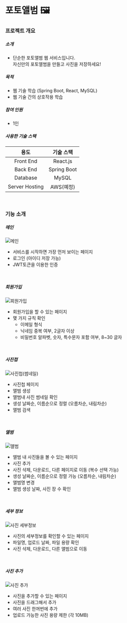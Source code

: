 # 포토앨범 🖼️

### 프로젝트 개요
##### 소개
- 단순한 포토앨범 웹 서비스입니다.<br />자신만의 포토앨범을 만들고 사진을 저장하세요!
##### 목적
- 웹 기술 학습 (Spring Boot, React, MySQL)
- 웹 기술 간의 상호작용 학습
##### 참여 인원
- 1인
##### 사용한 기술 스택
| 용도     | 기술 스택 |
|:--------:|:--------:|
| Front End    | React.js     |
| Back End     | Spring Boot  |
| Database     | MySQL        |
| Server Hosting     | AWS(예정)        |

<br />

### 기능 소개

##### 메인
![메인](https://github.com/Seang-G/Photo_Album/assets/61152284/890d1c8d-d766-4ab4-b6a9-615db8d2ec05)
- 서비스를 시작하면 가장 먼저 보이는 페이지
- 로그인 (아이디 저장 가능)
- JWT토큰을 이용한 인증
  
<br />

##### 회원가입
![회원가입](https://github.com/Seang-G/Photo_Album/assets/61152284/ab77db1f-2317-42f3-8f04-abc53e7a76fd)
- 회원가입을 할 수 있는 페이지
- 몇 가지 규칙 확인
  - 이메일 형식 
  - 닉네임 중복 여부, 2글자 이상
  - 비밀번호 알파벳, 숫자, 특수문자 포함 여부, 8~30 글자
    
<br />

##### 사진첩
![사진첩(썸네일)](https://github.com/Seang-G/Photo_Album/assets/61152284/aef7b87c-d3fb-4288-b768-e25de0a22f2d)
- 사진첩 페이지
- 앨범 생성
- 앨범내 사진 썸네일 확인
- 생성 날짜순, 이름순으로 정렬 (오름차순, 내림차순)
- 앨범 검색

<br />

##### 앨범
![앨범](https://github.com/Seang-G/Photo_Album/assets/61152284/92d8a68f-8c17-47da-abcf-6efa114d3898)
- 앨범 내 사진들을 볼 수 있는 페이지
- 사진 추가
- 사진 삭제, 다운로드, 다른 페이지로 이동 (복수 선택 가능)
- 생성 날짜순, 이름순으로 정렬 가능 (오름차순, 내림차순)
- 앨범명 변경
- 앨범 생성 날짜, 사진 장 수 확인

<br />

##### 세부 정보
![사진 세부정보](https://github.com/Seang-G/Photo_Album/assets/61152284/68819467-e9df-4d13-92ff-bc751f492aec)
- 사진의 세부정보를 확인할 수 있는 페이지
- 파일명, 업로드 날짜, 파일 용량 확인
- 사진 삭제, 다운로드, 다른 앨범으로 이동

<br />

##### 사진 추가
![사진 추가](https://github.com/Seang-G/Photo_Album/assets/61152284/8cb43c42-5bf9-4071-8723-54ba4221c63c)
- 사진을 추가할 수 있는 페이지
- 사진을 드래그해서 추가
- 여러 사진 한꺼번에 추가
- 업로드 가능한 사진 용량 제한 (각 10MB)
